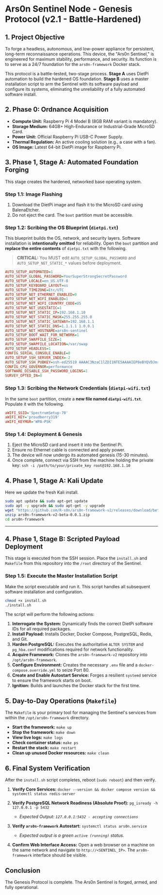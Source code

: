 # Ars0n Sentinel Node - Genesis Protocol (v2.1 - Battle-Hardened)

## 1. Project Objective

To forge a headless, autonomous, and low-power appliance for persistent, long-term reconnaissance operations. This device, the "Ars0n Sentinel," is engineered for maximum stability, performance, and security. Its function is to serve as a 24/7 foundation for the `ars0n-framework` Docker stack.

This protocol is a battle-tested, two-stage process. **Stage A** uses DietPi automation to build the hardened OS foundation. **Stage B** uses a master installation script to arm the Sentinel with its software payload and configure its systems, eliminating the unreliability of a fully automated software install.

## 2. Phase 0: Ordnance Acquisition

*   **Compute Unit:** Raspberry Pi 4 Model B (8GB RAM variant is mandatory).
*   **Storage Medium:** 64GB+ High-Endurance or Industrial-Grade MicroSD Card.
*   **Power Unit:** Official Raspberry Pi USB-C Power Supply.
*   **Thermal Regulation:** An active cooling solution (e.g., a case with a fan).
*   **OS Image:** Latest 64-bit DietPi image for Raspberry Pi.

## 3. Phase 1, Stage A: Automated Foundation Forging

This stage creates the hardened, networked base operating system.

### Step 1.1: Image Flashing

1.  Download the DietPi image and flash it to the MicroSD card using BalenaEtcher.
2.  Do not eject the card. The `boot` partition must be accessible.

### Step 1.2: Scribing the OS Blueprint (`dietpi.txt`)

This blueprint builds the OS, network, and security layers. Software installation is **intentionally omitted** for reliability. Open the `boot` partition and **replace the entire contents** of `dietpi.txt` with the following.

> **CRITICAL:** You MUST edit `AUTO_SETUP_GLOBAL_PASSWORD` and `AUTO_SETUP_NET_STATIC_*` values before deployment.

```ini
AUTO_SETUP_AUTOMATED=1
AUTO_SETUP_GLOBAL_PASSWORD=YourSuperStrongSecretPassword
AUTO_SETUP_LOCALE=en_US.UTF-8
AUTO_SETUP_KEYBOARD_LAYOUT=us
AUTO_SETUP_TIMEZONE=Etc/UTC
AUTO_SETUP_NET_ETHERNET_ENABLED=0
AUTO_SETUP_NET_WIFI_ENABLED=1
AUTO_SETUP_NET_WIFI_COUNTRY_CODE=US
AUTO_SETUP_NET_USESTATIC=1
AUTO_SETUP_NET_STATIC_IP=192.168.1.10
AUTO_SETUP_NET_STATIC_MASK=255.255.255.0
AUTO_SETUP_NET_STATIC_GATEWAY=192.168.1.1
AUTO_SETUP_NET_STATIC_DNS=1.1.1.1 1.0.0.1
AUTO_SETUP_NET_HOSTNAME=ars0n-sentinel
AUTO_SETUP_BOOT_WAIT_FOR_NETWORK=1
AUTO_SETUP_SWAPFILE_SIZE=1
AUTO_SETUP_SWAPFILE_LOCATION=/var/swap
AUTO_SETUP_HEADLESS=1
CONFIG_SERIAL_CONSOLE_ENABLE=0
AUTO_SETUP_SSH_SERVER_INDEX=-2
AUTO_SETUP_SSH_PUBKEY=ssh-ed25519 AAAAC3NzaC1lZDI1NTE5AAAAIEP8eBYQVDJmrsVDoqIhJgtxBnNgVLearCQhyWS26zdF 01_dolor.loftier
CONFIG_CPU_GOVERNOR=performance
SOFTWARE_DISABLE_SSH_PASSWORD_LOGINS=1
SURVEY_OPTED_IN=0
```

### Step 1.3: Scribing the Network Credentials (`dietpi-wifi.txt`)

In the same `boot` partition, create a **new file named `dietpi-wifi.txt`**. Populate it with the following.

```ini
aWIFI_SSID='SpectrumSetup-70'
aWIFI_KEY='proudberry319'
aWIFI_KEYMGR='WPA-PSK'
```

### Step 1.4: Deployment & Genesis

1.  Eject the MicroSD card and insert it into the Sentinel Pi.
2.  Ensure no Ethernet cable is connected and apply power.
3.  The device will now undergo its automated genesis (15-30 minutes).
4.  Once complete, connect via SSH from the machine holding the private key:
    `ssh -i /path/to/your/private_key root@192.168.1.10`

## 4. Phase 1, Stage A: Kali Update

Here we update the fresh Kali install.

```bash
sudo apt update && sudo apt-get update
sudo apt -y upgrade && sudo apt-get -y upgrade
wget "https://github.com/R-s0n/ars0n-framework-v2/releases/download/beta-0.0.1/ars0n-framework-v2-beta-0.0.1.zip"
unzip ars0n-framework-v2-beta-0.0.1.zip
cd ars0n-framework
```

---


## 4. Phase 1, Stage B: Scripted Payload Deployment

This stage is executed from the SSH session. Place the `install.sh` and `Makefile` from this repository into the `/root` directory of the Sentinel.

### Step 1.5: Execute the Master Installation Script

Make the script executable and run it. This script handles all subsequent software installation and configuration.

```bash
chmod +x install.sh
./install.sh
```

The script will perform the following actions:
1.  **Interrogate the System:** Dynamically finds the correct DietPi software IDs for all required packages.
2.  **Install Payload:** Installs Docker, Docker Compose, PostgreSQL, Redis, and Git.
3.  **Harden PostgreSQL:** Executes the authoritative `ALTER SYSTEM` and `pg_hba.conf` modifications required for network functionality.
4.  **Acquire Framework:** Clones the `ars0n-framework-v2` repository into `/opt/ars0n-framework`.
5.  **Configure Environment:** Creates the necessary `.env` file and a `docker-compose.override.yml` to seize Port 80.
6.  **Create and Enable Autostart Service:** Forges a resilient `systemd` service to ensure the framework starts on boot.
7.  **Ignition:** Builds and launches the Docker stack for the first time.

## 5. Day-to-Day Operations (`Makefile`)

The `Makefile` is your primary tool for managing the Sentinel's services from within the `/opt/ars0n-framework` directory.

-   **Start the framework:** `make up`
-   **Stop the framework:** `make down`
-   **View live logs:** `make logs`
-   **Check container status:** `make ps`
-   **Restart the stack:** `make restart`
-   **Clean up unused Docker resources:** `make clean`

## 6. Final System Verification

After the `install.sh` script completes, reboot (`sudo reboot`) and then verify.

1.  **Verify Core Services:**
    `docker --version && docker compose version && systemctl status redis-server`

2.  **Verify PostgreSQL Network Readiness (Absolute Proof):**
    `pg_isready -h 127.0.0.1 -p 5432`
    *   *Expected Output: `127.0.0.1:5432 - accepting connections`*

3.  **Verify `ars0n-framework` Autostart:**
    `systemctl status ars0n.service`
    *   *Expected output is a green `active (running)` status.*

4.  **Confirm Web Interface Access:** Open a web browser on a machine on the same network and navigate to `http://<SENTINEL_IP>`. The `ars0n-framework` interface should be visible.

## Conclusion

The Genesis Protocol is complete. The Ars0n Sentinel is forged, armed, and fully operational.
